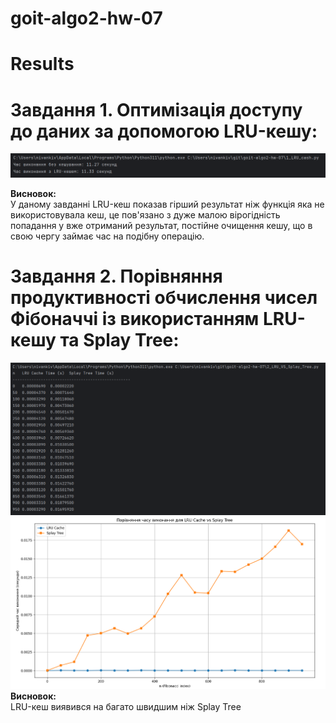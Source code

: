 # goit-algo2-hw-07

# Results
# Завдання 1. Оптимізація доступу до даних за допомогою LRU-кешу:
 ![Task 1.png](Task%201.png) <br>

**Висновок:**<br>
У даному завданні LRU-кеш показав гірший результат ніж функція яка не використовувала кеш,
це пов'язано з дуже малою вірогідність попадання у вже отриманий результат,
постійне очищення кешу, що в свою чергу займає час на подібну операцію.<br>      
# Завдання 2. Порівняння продуктивності обчислення чисел Фібоначчі із використанням LRU-кешу та Splay Tree:
 ![Task 2 Log.png](Task%202%20Log.png)<br>
 ![Task 2 Graph.png](Task%202%20Graph.png)<br>
**Висновок:**<br>
LRU-кеш виявився на багато швидшим ніж Splay Tree